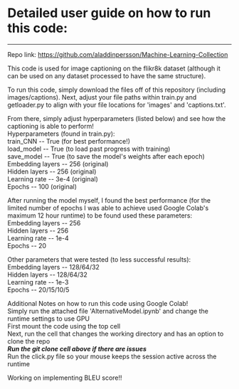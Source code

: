 # Detailed user guide on how to run this code:
-------------------------------------------------------------------------------------------------------------------------------------------------------------------------
Repo link: https://github.com/aladdinpersson/Machine-Learning-Collection

This code is used for image captioning on the flikr8k dataset (although it can be used on any dataset processed to have the same structure).  

To run this code, simply download the files off of this repository (including images/captions). Next, adjust your file paths within train.py
and getloader.py to align with your file locations for 'images' and 'captions.txt'.  

From there, simply adjust hyperparameters (listed below) and see how the captioning is able to perform!  
Hyperparameters (found in train.py):  
train_CNN -- True (for best performance!)  
load_model -- True (to load past progress with training)  
save_model -- True (to save the model's weights after each epoch)  
Embedding layers -- 256 (original)  
Hidden layers -- 256 (original)  
Learning rate -- 3e-4 (original)  
Epochs -- 100 (original)  

After running the model myself, I found the best performance (for the limited number of epochs I was able to achieve used Google Colab's maximum 12 hour runtime)
to be found used these parameters:  
Embedding layers -- 256  
Hidden layers -- 256  
Learning rate -- 1e-4  
Epochs -- 20  

Other parameters that were tested (to less successful results):  
Embedding layers -- 128/64/32  
Hidden layers -- 128/64/32  
Learning rate -- 1e-3  
Epochs -- 20/15/10/5  

Additional Notes on how to run this code using Google Colab!  
Simply run the attached file 'AlternativeModel.ipynb' and change the runtime settings to use GPU  
First mount the code using the top cell  
Next, run the cell that changes the working directory and has an option to clone the repo  
***Run the git clone cell above if there are issues***  
Run the click.py file so your mouse keeps the session active across the runtime  

Working on implementing BLEU score!!
